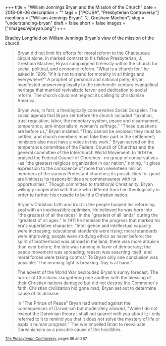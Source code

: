  +++
title = "William Jennings Bryan and the Mission of the Church"
date = 2018-09-06
description = ""
tags = ["PCUSA", "Presbyterian Controversy"]
mentions = ["William Jennings Bryan", "J. Gresham Machen"]
slug = "understanding-bryan"
draft = false
short = false
images = ["/images/wjbryan.png"]
+++

Bradley Longfield on William Jennings Bryan's view of the mission of the church:

> Bryan did not limit his efforts for moral reform to the Chautauqua circuit alone. In marked contrast to his fellow Presbyterian, J. Gresham Machen, Bryan campaigned tirelessly within the church for social, political, and economic reform. "What is a church for," he asked in 1909, "if it is not to stand for morality in all things and everywhere?" A prophet of personal and national piety, Bryan manifested unswerving loyalty to the nineteenth-century evangelical heritage that married revivalistic fervor and dedication to social reform. The church could not neglect its calling to christianize America. 
>
> Bryan was, in fact, a theologically conservative Social Gospeler. The social agenda that Bryan set before the church included "taxation, trust regulation, labor, the monetary system, peace and disarmament, temperance, anti-imperialism, woman's suffrage." "These questions are before us," Bryan insisted. "They cannot be avoided; they must be settled, and church members must take their part in the settlement; ministers also must have a voice in this work." Bryan served on the temperance committee of the Federal Council of Churches and the general committee of the Interchurch World Movement. In 1919 he praised the Federal Council of Churches--no group of conservatives--as "the greatest religious organization in our nation," noting, "It gives expression to the conscience of more than seventeen million members of the various Protestant churches; its possibilities for good are limitless; its responsibilities are commensurate with its opportunities." Though committed to traditional Christianity, Bryan willingly cooperated with those who differed from him theologically in order to further his crusade to build a Christian nation.
>
> Bryan's Christian faith and trust in the people buoyed his reforming zeal with an inexhaustible optimism. He believed he was born into "the greatest of all the races" in the "greatest of all lands" during the "greatest of all ages." In 1911 he itemized the progress that marked his era's superlative character: "Intelligence and intellectual capacity were increasing; educational standards were rising; moral standards were improving; people were studying ethics as never before; the spirit of brotherhood was abroad in the land; there was more altruism than ever before; the tide was running in favor of democracy; the peace movement was spreading; reason was asserting itself; and moral forces were taking control." To Bryan only one conclusion was possible: 'The morning light is breaking. Day is at hand." 
> 
> The advent of the World War beclouded Bryan's sunny forecast. The horror of Christians slaughtering one another with the blessing of their Christian nations damaged but did not destroy the Commoner's faith. Christian civilization hid gone mad; Bryan set out to determine cause of its disease.
> 
> In "The Prince of Peace" Bryan had warned against the consequences of Darwinism but moderately allowed, "While I do not except the Darwinian theory I shall not quarrel with you about it; I only referred to it to remind you that it does not solve the mystery of life or explain human progress." The war impelled Brian to reevaluate Darwiniansim as a possible cause of the hostilities.

<small><em><a href="">The Presbyterian Controversy</a></em>, pages 66 and 67.</small>